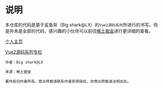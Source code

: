 # 说明
本仓库的代码是基于鲨鱼哥（Big shark@LX）的`Vue2源码系列`所进行的书写。但是并未是全部的代码，感兴趣的小伙伴可以前往[稀土掘金](https://juejin.cn/)进行更详细的查看。

[个人主页](https://juejin.cn/user/3104676570214286)

[Vue2源码系列专栏](https://juejin.cn/column/6961223264685277192)

```
作者：Big shark@LX

来源：稀土掘金

著作权归作者所有。商业转载请联系作者获得授权，非商业转载请注明出处。
```
